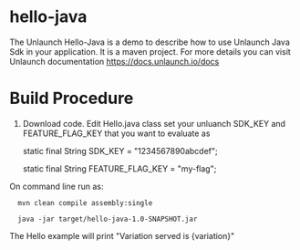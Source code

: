 # hello-java

The Unlaunch Hello-Java is a demo to describe how to use Unlaunch Java Sdk in your application. It is a maven project.
For more details you can visit Unlaunch documentation https://docs.unlaunch.io/docs

# Build Procedure

1. Download code. Edit Hello.java class set your unluanch SDK_KEY and FEATURE_FLAG_KEY that you want to evaluate as 
	
	  static final String SDK_KEY = "1234567890abcdef";

  	static final String FEATURE_FLAG_KEY = "my-flag";

On command line run as:
	
	  mvn clean compile assembly:single

	  java -jar target/hello-java-1.0-SNAPSHOT.jar 

The Hello example will print "Variation served is {variation}"

